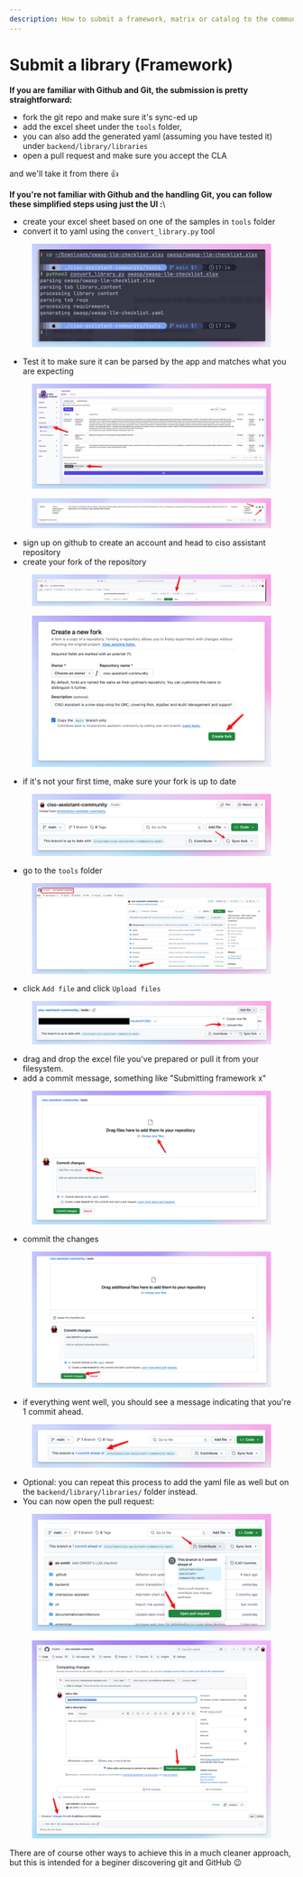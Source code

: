 ```yaml
---
description: How to submit a framework, matrix or catalog to the community repository
---
```


# Submit a library (Framework)

**If you are familiar with Github and Git, the submission is pretty straightforward:**

* fork the git repo and make sure it's sync-ed up
* add the excel sheet under the `tools` folder,
* &#x20;you can also add the generated yaml (assuming you have tested it) under `backend/library/libraries`&#x20;
* open a pull request and make sure you accept the CLA

and we'll take it from there :thumbsup:



**If you're not familiar with Github and the handling Git, you can follow these simplified steps using just the UI :**\


* create your excel sheet based on one of the samples in `tools` folder
* convert it to yaml using the `convert_library.py` tool

<figure><img src="../.gitbook/assets/scsh-2024-12-31-17.15.09 (1).png" alt=""><figcaption></figcaption></figure>

* Test it to make sure it can be parsed by the app and matches what you are expecting

<figure><img src="../.gitbook/assets/scsh-2024-12-31-17.16.43.png" alt=""><figcaption></figcaption></figure>

<figure><img src="../.gitbook/assets/scsh-2024-12-31-17.18.01.png" alt=""><figcaption></figcaption></figure>

* sign up on github to create an account and head to ciso assistant repository
* create your fork of the repository

<figure><img src="../.gitbook/assets/scsh-2024-12-31-17.21.17.png" alt=""><figcaption></figcaption></figure>

<figure><img src="../.gitbook/assets/scsh-2024-12-31-17.23.09 (1).png" alt=""><figcaption></figcaption></figure>



* if it's not your first time, make sure your fork is up to date



<figure><img src="../.gitbook/assets/scsh-2024-12-31-17.24.19.png" alt=""><figcaption></figcaption></figure>

* go to the `tools` folder

<figure><img src="../.gitbook/assets/scsh-2024-12-31-17.36.12.png" alt=""><figcaption></figcaption></figure>

* click `Add file` and click `Upload files`&#x20;

<figure><img src="../.gitbook/assets/scsh-2024-12-31-17.37.38.png" alt=""><figcaption></figcaption></figure>

* drag and drop the excel file you've prepared or pull it from your filesystem.
* add a commit message, something like "Submitting framework x"&#x20;

<figure><img src="../.gitbook/assets/scsh-2024-12-31-17.38.45.png" alt=""><figcaption></figcaption></figure>

* commit the changes

<figure><img src="../.gitbook/assets/scsh-2024-12-31-17.39.47.png" alt=""><figcaption></figcaption></figure>

* if everything went well, you should see a message indicating that you're 1 commit ahead.

<figure><img src="../.gitbook/assets/scsh-2024-12-31-17.40.23.png" alt=""><figcaption></figcaption></figure>

* Optional: you can repeat this process to add the yaml file as well but on the `backend/library/libraries/` folder instead.
* You can now open the pull request:

<figure><img src="../.gitbook/assets/scsh-2024-12-31-17.40.57.png" alt=""><figcaption></figcaption></figure>

<figure><img src="../.gitbook/assets/scsh-2024-12-31-17.41.54.png" alt=""><figcaption></figcaption></figure>

There are of course other ways to achieve this in a much cleaner approach, but this is intended for a beginer discovering git and GitHub :wink:

